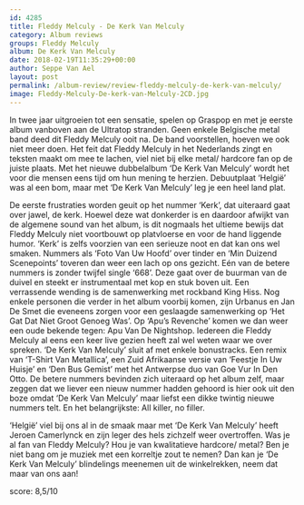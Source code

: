 ```yaml
---
id: 4285
title: Fleddy Melculy - De Kerk Van Melculy
category: Album reviews
groups: Fleddy Melculy
album: De Kerk Van Melculy
date: 2018-02-19T11:35:29+00:00
author: Seppe Van Ael
layout: post
permalink: /album-review/review-fleddy-melculy-de-kerk-van-melculy/
image: Fleddy-Melculy-De-kerk-van-Melculy-2CD.jpg
---
```

In twee jaar uitgroeien tot een sensatie, spelen op Graspop en met je eerste album vanboven aan de Ultratop stranden. Geen enkele Belgische metal band deed dit Fleddy Melculy ooit na. De band voorstellen, hoeven we ook niet meer doen. Het feit dat Fleddy Melculy in het Nederlands zingt en teksten maakt om mee te lachen, viel niet bij elke metal/ hardcore fan op de juiste plaats. Met het nieuwe dubbelalbum ‘De Kerk Van Melculy’ wordt het voor die mensen eens tijd om hun mening te herzien. Debuutplaat ‘Helgië’ was al een bom, maar met ‘De Kerk Van Melculy’ leg je een heel land plat.

De eerste frustraties worden geuit op het nummer ‘Kerk’, dat uiteraard gaat over jawel, de kerk. Hoewel deze wat donkerder is en daardoor afwijkt van de algemene sound van het album, is dit nogmaals het ultieme bewijs dat Fleddy Melculy niet voortbouwt op platvloerse en voor de hand liggende humor. ‘Kerk’ is zelfs voorzien van een serieuze noot en dat kan ons wel smaken. Nummers als ‘Foto Van Uw Hoofd’ over tinder en ‘Min Duizend Scenepoints’ toveren dan weer een lach op ons gezicht. Eén van de betere nummers is zonder twijfel single ‘668’. Deze gaat over de buurman van de duivel en steekt er instrumentaal met kop en stuk boven uit. Een verrassende wending is de samenwerking met rockband King Hiss. Nog enkele personen die verder in het album voorbij komen, zijn Urbanus en Jan De Smet die eveneens zorgen voor een geslaagde samenwerking op ‘Het Gat Dat Niet Groot Genoeg Was’. Op ‘Apu’s Revenche’ komen we dan weer een oude bekende tegen: Apu Van De Nightshop. Iedereen die Fleddy Melculy al eens een keer live gezien heeft zal wel weten waar we over spreken. ‘De Kerk Van Melculy’ sluit af met enkele bonustracks. Een remix van ‘T-Shirt Van Metallica’, een Zuid Afrikaanse versie van ‘Feestje In Uw Huisje’ en ‘Den Bus Gemist’ met het Antwerpse duo van Goe Vur In Den Otto. De betere nummers bevinden zich uiteraard op het album zelf, maar zeggen dat we liever een nieuw nummer hadden gehoord is hier ook uit den boze omdat ‘De Kerk Van Melculy’ maar liefst een dikke twintig nieuwe nummers telt. En het belangrijkste: All killer, no filler.

‘Helgië’ viel bij ons al in de smaak maar met ‘De Kerk Van Melculy’ heeft Jeroen Camerlynck en zijn leger des hels zichzelf weer overtroffen. Was je al fan van Fleddy Melculy? Hou je van kwalitatieve hardcore/ metal? Ben je niet bang om je muziek met een korreltje zout te nemen? Dan kan je ‘De Kerk Van Melculy’ blindelings meenemen uit de winkelrekken, neem dat maar van ons aan!

score: 8,5/10

&nbsp;